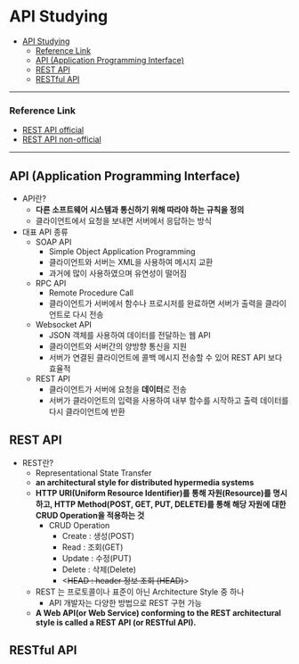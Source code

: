 API Studying
===
- [API Studying](#api-studying)
    - [Reference Link](#reference-link)
  - [API (Application Programming Interface)](#api-application-programming-interface)
  - [REST API](#rest-api)
  - [RESTful API](#restful-api)

*****
### Reference Link
* [REST API official](https://restfulapi.net/)
* [REST API non-official](https://gmlwjd9405.github.io/2018/09/21/rest-and-restful.html)
*****

## API (Application Programming Interface)
* API란?
  * **다른 소프트웨어 시스템과 통신하기 위해 따라야 하는 규칙을 정의**
  * 클라이언트에서 요청을 보내면 서버에서 응답하는 방식
* 대표 API 종류
  * SOAP API
    * Simple Object Application Programming
    * 클라이언트와 서버는 XML을 사용하여 메시지 교환
    * 과거에 많이 사용하였으며 유연성이 떨어짐
  * RPC API
    * Remote Procedure Call
    * 클라이언트가 서버에서 함수나 프로시저를 완료하면 서버가 출력을 클라이언트로 다시 전송
  * Websocket API
    * JSON 객체를 사용하여 데이터를 전달하는 웹 API
    * 클라이언트와 서버간의 양방향 통신을 지원
    * 서버가 연결된 클라이언트에 콜백 메시지 전송할 수 있어 REST API 보다 효율적
  * REST API
    * 클라이언트가 서버에 요청을 **데이터**로 전송
    * 서버가 클라이언트의 입력을 사용하여 내부 함수를 시작하고 출력 데이터를 다시 클라이언트에 반환

## REST API
* REST란?
  * Representational State Transfer
  * **an architectural style for distributed hypermedia systems**
  * **HTTP URI(Uniform Resource Identifier)를 통해 자원(Resource)를 명시하고, HTTP Method(POST, GET, PUT, DELETE)를 통해 해당 자원에 대한 CRUD Operation을 적용하는 것**
    * CRUD Operation
      * Create : 생성(POST)
      * Read : 조회(GET)
      * Update : 수정(PUT)
      * Delete : 삭제(Delete)
      * <~~HEAD : header 정보 조회 (HEAD)~~>
  * REST 는 프로토콜이나 표준이 아닌 Architecture Style 중 하나
    * API 개발자는 다양한 방법으로 REST 구현 가능
  * **A Web API(or Web Service) conforming to the REST architectural style is called a REST API (or RESTful API).**
  
## RESTful API



